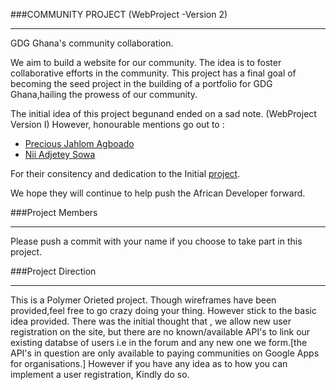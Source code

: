 ###COMMUNITY PROJECT (WebProject -Version 2)
<hr>

GDG Ghana's community collaboration.

We aim to build a website for our community. The idea is to foster collaborative efforts in the community. This project has a final goal of becoming the seed project in the building of a portfolio for GDG Ghana,hailing the prowess of our community.

The initial idea of this project begunand ended on a sad note. (WebProject Version I) However, honourable mentions go out to :

<ul>
<li><a href="https://github.com/JahlomP"> Precious Jahlom Agboado</a></li>
<li><a href="https://github.com/nadjetey">Nii Adjetey Sowa</a></li>
</ul>

For their consitency and dedication to the Initial <a href="https://github.com/GDGGhana/WebProjectBlue">project</a>.

We hope they will continue to help push the African Developer forward.

###Project Members
<hr>
Please push a commit with your name if you choose to take part in this project.

###Project Direction
<hr>
This is a Polymer Orieted project.
Though wireframes have been provided,feel free to go crazy doing your thing. However stick to the basic idea provided. There was the initial thought that , we allow new user registration on the site, but there are no known/available API's to link our existing databse of users i.e in the forum and any new one we form.[the API's in question are only available to paying communities on Google Apps for organisations.] However if you have any idea as to how you can implement a user registration, Kindly do so.
